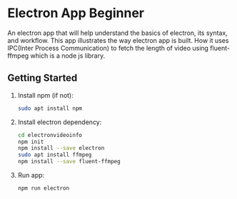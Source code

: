 # Electron App Beginner

An electron app that will help understand the basics of electron, its syntax, and workflow.
This app illustrates the way electron app is built. How it uses IPC(Inter Process Communication) to fetch the length of video using fluent-ffmpeg which is a node js library.

## Getting Started

1. Install npm (if not):

    ```bash
    sudo apt install npm
    ```

2. Install electron dependency:

    ```bash
    cd electronvideoinfo
    npm init
    npm install --save electron
    sudo apt install ffmpeg
    npm install --save fluent-ffmpeg
    ```

3. Run app:

    ```bash
    npm run electron
    ```
